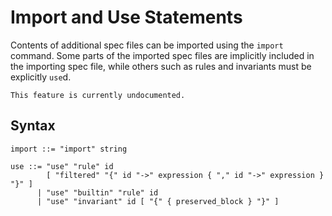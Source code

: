 Import and Use Statements
=========================

Contents of additional spec files can be imported using the `import` command.
Some parts of the imported spec files are implicitly included in the importing
spec file, while others such as rules and invariants must be explicitly
`use`d.

```{todo}
This feature is currently undocumented.
```

Syntax
------

```
import ::= "import" string

use ::= "use" "rule" id
        [ "filtered" "{" id "->" expression { "," id "->" expression } "}" ]
      | "use" "builtin" "rule" id
      | "use" "invariant" id [ "{" { preserved_block } "}" ]

```

